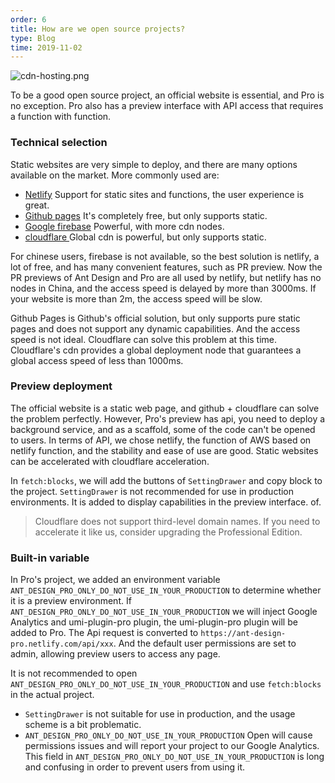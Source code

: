 ```yaml
---
order: 6
title: How are we open source projects?
type: Blog
time: 2019-11-02
---
```


![cdn-hosting.png](https://cdn.nlark.com/yuque/0/2019/png/84868/1572630353124-6e7289a2-0fb2-461c-9dee-69d90f830f4f.png#align=left&display=inline&height=427&name=cdn-hosting.png&originHeight=427&originWidth=997&search=&size=74873&status=done&width=997)

To be a good open source project, an official website is essential, and Pro is no exception. Pro also has a preview interface with API access that requires a function with function.

### Technical selection

Static websites are very simple to deploy, and there are many options available on the market. More commonly used are:

- [Netlify](https://docs.netlify.com/) Support for static sites and functions, the user experience is great.
- [Github pages](https://pages.github.com/) It's completely free, but only supports static.
- [Google firebase](https://firebase.google.cn/) Powerful, with more cdn nodes.
- [cloudflare ](https://www.cloudflare.com/) Global cdn is powerful, but only supports static.

For chinese users, firebase is not available, so the best solution is netlify, a lot of free, and has many convenient features, such as PR preview. Now the PR previews of Ant Design and Pro are all used by netlify, but netlify has no nodes in China, and the access speed is delayed by more than 3000ms. If your website is more than 2m, the access speed will be slow.

Github Pages is Github's official solution, but only supports pure static pages and does not support any dynamic capabilities. And the access speed is not ideal. Cloudflare can solve this problem at this time. Cloudflare's cdn provides a global deployment node that guarantees a global access speed of less than 1000ms.

### Preview deployment

The official website is a static web page, and github + cloudflare can solve the problem perfectly. However, Pro's preview has api, you need to deploy a background service, and as a scaffold, some of the code can't be opened to users. In terms of API, we chose netlify, the function of AWS based on netlify function, and the stability and ease of use are good. Static websites can be accelerated with cloudflare acceleration.

In `fetch:blocks`, we will add the buttons of `SettingDrawer` and copy block to the project. `SettingDrawer` is not recommended for use in production environments. It is added to display capabilities in the preview interface. of.

> Cloudflare does not support third-level domain names. If you need to accelerate it like us, consider upgrading the Professional Edition.

### Built-in variable

In Pro's project, we added an environment variable `ANT_DESIGN_PRO_ONLY_DO_NOT_USE_IN_YOUR_PRODUCTION` to determine whether it is a preview environment. If `ANT_DESIGN_PRO_ONLY_DO_NOT_USE_IN_YOUR_PRODUCTION` we will inject Google Analytics and umi-plugin-pro plugin, the umi-plugin-pro plugin will be added to Pro. The Api request is converted to `https://ant-design-pro.netlify.com/api/xxx`. And the default user permissions are set to admin, allowing preview users to access any page.

It is not recommended to open `ANT_DESIGN_PRO_ONLY_DO_NOT_USE_IN_YOUR_PRODUCTION` and use `fetch:blocks` in the actual project.

- `SettingDrawer` is not suitable for use in production, and the usage scheme is a bit problematic.
- `ANT_DESIGN_PRO_ONLY_DO_NOT_USE_IN_YOUR_PRODUCTION` Open will cause permissions issues and will report your project to our Google Analytics. This field in `ANT_DESIGN_PRO_ONLY_DO_NOT_USE_IN_YOUR_PRODUCTION` is long and confusing in order to prevent users from using it.

